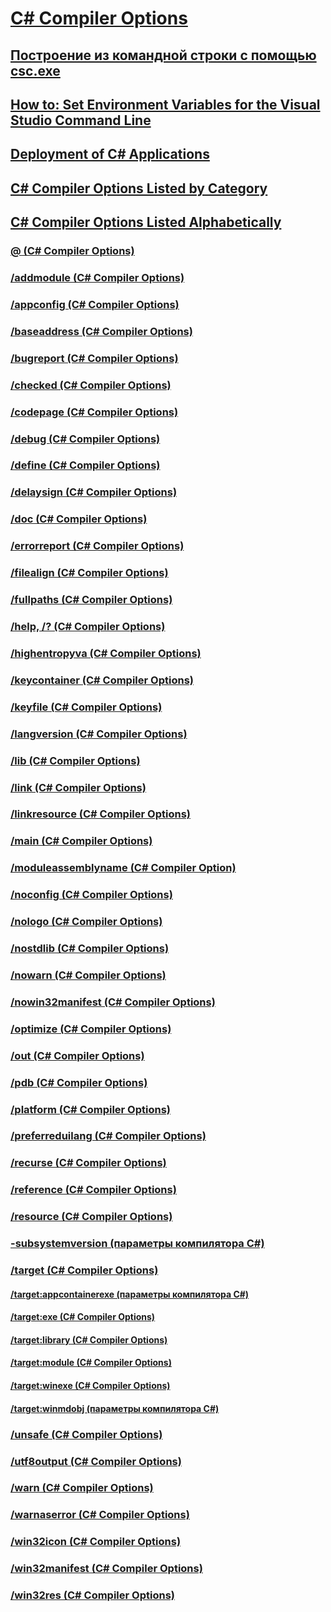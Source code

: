 # [C# Compiler Options](index.md)
## [Построение из командной строки с помощью csc.exe](command-line-building-with-csc-exe.md)
## [How to: Set Environment Variables for the Visual Studio Command Line](how-to-set-environment-variables-for-the-visual-studio-command-line.md)
## [Deployment of C# Applications](app-deployment.md)
## [C# Compiler Options Listed by Category](listed-by-category.md)
## [C# Compiler Options Listed Alphabetically](listed-alphabetically.md)
### [@ (C# Compiler Options)](response-file-compiler-option.md)
### [/addmodule (C# Compiler Options)](addmodule-compiler-option.md)
### [/appconfig (C# Compiler Options)](appconfig-compiler-option.md)
### [/baseaddress (C# Compiler Options)](baseaddress-compiler-option.md)
### [/bugreport (C# Compiler Options)](bugreport-compiler-option.md)
### [/checked (C# Compiler Options)](checked-compiler-option.md)
### [/codepage (C# Compiler Options)](codepage-compiler-option.md)
### [/debug (C# Compiler Options)](debug-compiler-option.md)
### [/define (C# Compiler Options)](define-compiler-option.md)
### [/delaysign (C# Compiler Options)](delaysign-compiler-option.md)
### [/doc (C# Compiler Options)](doc-compiler-option.md)
### [/errorreport (C# Compiler Options)](errorreport-compiler-option.md)
### [/filealign (C# Compiler Options)](filealign-compiler-option.md)
### [/fullpaths (C# Compiler Options)](fullpaths-compiler-option.md)
### [/help, /? (C# Compiler Options)](help-compiler-option.md)
### [/highentropyva (C# Compiler Options)](highentropyva-compiler-option.md)
### [/keycontainer (C# Compiler Options)](keycontainer-compiler-option.md)
### [/keyfile (C# Compiler Options)](keyfile-compiler-option.md)
### [/langversion (C# Compiler Options)](langversion-compiler-option.md)
### [/lib (C# Compiler Options)](lib-compiler-option.md)
### [/link (C# Compiler Options)](link-compiler-option.md)
### [/linkresource (C# Compiler Options)](linkresource-compiler-option.md)
### [/main (C# Compiler Options)](main-compiler-option.md)
### [/moduleassemblyname (C# Compiler Option)](moduleassemblyname-compiler-option.md)
### [/noconfig (C# Compiler Options)](noconfig-compiler-option.md)
### [/nologo (C# Compiler Options)](nologo-compiler-option.md)
### [/nostdlib (C# Compiler Options)](nostdlib-compiler-option.md)
### [/nowarn (C# Compiler Options)](nowarn-compiler-option.md)
### [/nowin32manifest (C# Compiler Options)](nowin32manifest-compiler-option.md)
### [/optimize (C# Compiler Options)](optimize-compiler-option.md)
### [/out (C# Compiler Options)](out-compiler-option.md)
### [/pdb (C# Compiler Options)](pdb-compiler-option.md)
### [/platform (C# Compiler Options)](platform-compiler-option.md)
### [/preferreduilang (C# Compiler Options)](preferreduilang-compiler-option.md)
### [/recurse (C# Compiler Options)](recurse-compiler-option.md)
### [/reference (C# Compiler Options)](reference-compiler-option.md)
### [/resource (C# Compiler Options)](resource-compiler-option.md)
### [-subsystemversion (параметры компилятора C#)](subsystemversion-compiler-option.md)
### [/target (C# Compiler Options)](target-compiler-option.md)
#### [/target:appcontainerexe (параметры компилятора C#)](target-appcontainerexe-compiler-option.md)
#### [/target:exe (C# Compiler Options)](target-exe-compiler-option.md)
#### [/target:library (C# Compiler Options)](target-library-compiler-option.md)
#### [/target:module (C# Compiler Options)](target-module-compiler-option.md)
#### [/target:winexe (C# Compiler Options)](target-winexe-compiler-option.md)
#### [/target:winmdobj (параметры компилятора C#)](target-winmdobj-compiler-option.md)
### [/unsafe (C# Compiler Options)](unsafe-compiler-option.md)
### [/utf8output (C# Compiler Options)](utf8output-compiler-option.md)
### [/warn (C# Compiler Options)](warn-compiler-option.md)
### [/warnaserror (C# Compiler Options)](warnaserror-compiler-option.md)
### [/win32icon (C# Compiler Options)](win32icon-compiler-option.md)
### [/win32manifest (C# Compiler Options)](win32manifest-compiler-option.md)
### [/win32res (C# Compiler Options)](win32res-compiler-option.md)
